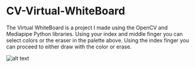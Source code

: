 # CV-Virtual-WhiteBoard

The Virtual WhiteBoard is a project I made using the OpenCV and Mediapipe Python libraries. Using your index and middle finger you can select colors or the eraser in the palette above. Using the index finger you can proceed to either draw with the color or erase.

![alt text](https://github.com/Stephenwang3801/CV-Virtual-WhiteBoard/blob/main/img/HelloWorld.png)
